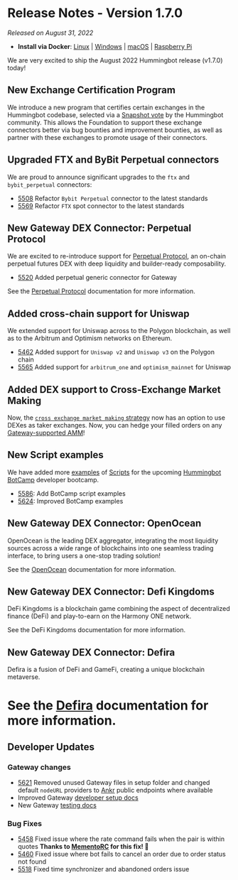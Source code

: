 # Release Notes - Version 1.7.0

*Released on August 31, 2022*

- **Install via Docker**: [Linux](../installation/docker.md) | [Windows](../installation/docker.md) | [macOS](../installation/docker.md) | [Raspberry Pi](../installation/raspberry-pi.md)

We are very excited to ship the August 2022 Hummingbot release (v1.7.0) today!

## New Exchange Certification Program

We introduce a new program that certifies certain exchanges in the Hummingbot codebase, selected via a [Snapshot vote](https://snapshot.org/#/hbot.eth/proposal/0x1f84875fb764d697a106e07fa5a7b6584a418cf5634aa94f4d9a8c5852455f4e) by the Hummingbot community. This allows the Foundation to support these exchange connectors better via bug bounties and improvement bounties, as well as partner with these exchanges to promote usage of their connectors.

## Upgraded FTX and ByBit Perpetual connectors

We are proud to announce significant upgrades to the `ftx` and `bybit_perpetual` connectors:

- [5508](https://github.com/hummingbot/hummingbot/pull/5508) Refactor `Bybit Perpetual` connector to the latest standards
- [5569](https://github.com/hummingbot/hummingbot/pull/5569) Refactor `FTX` spot connector to the latest standards

## New Gateway DEX Connector: Perpetual Protocol

We are excited to re-introduce support for [Perpetual Protocol](https://perp.com/), an on-chain perpetual futures DEX with deep liquidity and builder-ready composability.

- [5520](https://github.com/hummingbot/hummingbot/pull/5520) Added perpetual generic connector for Gateway

See the [Perpetual Protocol](../exchanges/perp.md) documentation for more information.

## Added cross-chain support for Uniswap

We extended support for Uniswap across to the Polygon blockchain, as well as to the Arbitrum and Optimism networks on Ethereum.

- [5462](https://github.com/hummingbot/hummingbot/pull/5462) Added support for `Uniswap v2` and `Uniswap v3` on the Polygon chain
- [5565](https://github.com/hummingbot/hummingbot/pull/5565) Added support for `arbitrum_one` and `optimism_mainnet` for Uniswap

## Added DEX support to Cross-Exchange Market Making

Now, the [`cross exchange market making` strategy](/strategies/cross-exchange-market-making) now has an option to use DEXes as taker exchanges. Now, you can hedge your filled orders on any [Gateway-supported AMM](../gateway/index.md)!

## New Script examples

We have added more [examples](https://github.com/hummingbot/hummingbot/tree/master/scripts) of [Scripts](/scripts) for the upcoming [Hummingbot BotCamp](https://hummingbot.thinkific.com/) developer bootcamp.

- [5586](https://github.com/hummingbot/hummingbot/pull/5586): Add BotCamp script examples
- [5624](https://github.com/hummingbot/hummingbot/pull/5624): Improved BotCamp examples

## New Gateway DEX Connector: OpenOcean

OpenOcean is the leading DEX aggregator, integrating the most liquidity sources across a wide range of blockchains into one seamless trading interface, to bring users a one-stop trading solution!

See the [OpenOcean](../exchanges/openocean.md) documentation for more information.

## New Gateway DEX Connector: Defi Kingdoms

DeFi Kingdoms is a blockchain game combining the aspect of decentralized finance (DeFi) and play-to-earn on the Harmony ONE network.

See the DeFi Kingdoms documentation for more information.

## New Gateway DEX Connector: Defira

Defira is a fusion of DeFi and GameFi, creating a unique blockchain metaverse.

See the [Defira](../exchanges/defira.md) documentation for more information.
=
## Developer Updates

### Gateway changes

- [5621](https://github.com/hummingbot/hummingbot/pull/5621) Removed unused Gateway files in setup folder and changed default `nodeURL` providers to [Ankr](https://www.ankr.com/) public endpoints where available
- Improved Gateway [developer setup docs](/developers/gateway/setup)
- New Gateway [testing docs](/developers/gateway/testing)

### Bug Fixes

- [5458](https://github.com/hummingbot/hummingbot/pull/5458) Fixed issue where the rate command fails when the pair is within quotes **Thanks to [MementoRC](https://github.com/MementoRC) for this fix! 🙏**
- [5460](https://github.com/hummingbot/hummingbot/pull/5460) Fixed issue where bot fails to cancel an order due to order status not found
- [5518](https://github.com/hummingbot/hummingbot/pull/5518) Fixed time synchronizer and abandoned orders issue